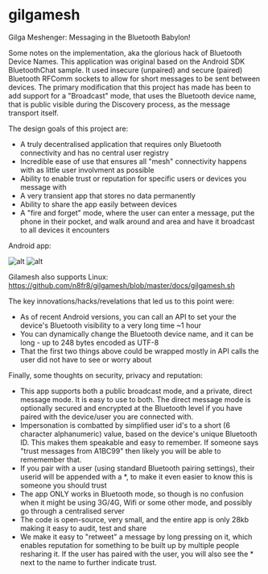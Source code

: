 gilgamesh
=========

Gilga Meshenger: Messaging in the Bluetooth Babylon!

Some notes on the implementation, aka the glorious hack of Bluetooth Device Names. This application was original based on the Android SDK BluetoothChat sample. It used insecure (unpaired) and secure (paired) Bluetooth RFComm sockets to allow for short messages to be sent between devices. The primary modification that this project has made has been to add support for a "Broadcast" mode, that uses the Bluetooth device name, that is public visible during the Discovery process, as the message transport itself. 

The design goals of this project are:

* A truly decentralised application that requires only Bluetooth connectivity and has no central user registry
* Incredible ease of use that ensures all "mesh" connectivity happens with as little user involvment as possible
* Ability to enable trust or reputation for specific users or devices you message with
* A very transient app that stores no data permanently
* Ability to share the app easily between devices
* A "fire and forget" mode, where the user can enter a message, put the phone in their pocket, and walk around and area and have it broadcast to all devices it encounters

Android app:

![alt](https://raw.githubusercontent.com/n8fr8/gilgamesh/master/screens/device-2014-10-06-165447.png) ![alt](https://raw.githubusercontent.com/n8fr8/gilgamesh/master/screens/device-2014-10-09-120044.png)

Gilamesh also supports Linux:
https://github.com/n8fr8/gilgamesh/blob/master/docs/gilgamesh.sh

The key innovations/hacks/revelations that led us to this point were:

* As of recent Android versions, you can call an API to set your the device's Bluetooth visibility to a very long time ~1 hour  
* You can dynamically change the Bluetooth device name, and it can be long - up to 248 bytes encoded as UTF-8
* That the first two things above could be wrapped mostly in API calls the user did not have to see or worry about

Finally, some thoughts on security, privacy and reputation:

* This app supports both a public broadcast mode, and a private, direct message mode. It is easy to use to both. The direct message mode is optionally secured and encrypted at the Bluetooth level if you have paired with the device/user you are connected with.
* Impersonation is combatted by simplified user id's to a short (6 character alphanumeric) value, based on the device's unique Bluetooth ID. This makes them speakable and easy to remember. If someone says "trust messages from A1BC99" then likely you will be able to rememember that.
* If you pair with a user (using standard Bluetooth pairing settings), their userid will be appended with a *, to make it even easier to know this is someone you should trust
* The app ONLY works in Bluetooth mode, so though is no confusion when it might be using 3G/4G, Wifi or some other mode, and possibly go through a centralised server 
* The code is open-source, very small, and the entire app is only 28kb making it easy to audit, test and share 
* We make it easy to "retweet" a message by long pressing on it, which enables reputation for something to be built up by multiple people resharing it. If the user has paired with the user, you will also see the * next to the name to further indicate trust. 
  
